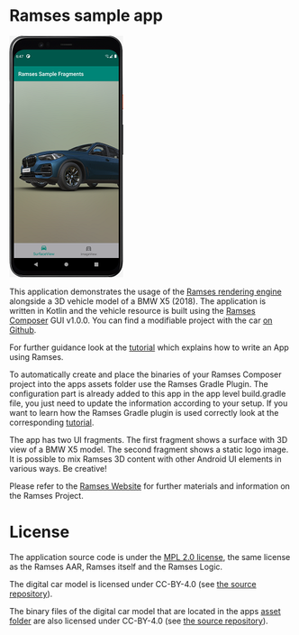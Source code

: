 # Ramses sample app

![Car](./doc/screenshot.png)

This application demonstrates the usage of the [Ramses rendering engine](https://ramses-sdk.readthedocs.io/en/latest/index.html) alongside
a 3D vehicle model of a BMW X5 (2018). The application is written in Kotlin and
the vehicle resource is built using the [Ramses Composer](https://github.com/bmwcarit/ramses-composer) GUI
v1.0.0. You can find a modifiable project with the car [on Github](https://github.com/bmwcarit/digital-car-3d).

For further guidance look at the [tutorial](https://github.com/bmwcarit/ramses-composer-docs/tree/master/basics/android_app) which explains how to write an App using Ramses.

To automatically create and place the binaries of your Ramses Composer project into the apps assets folder use the Ramses Gradle Plugin.
The configuration part is already added to this app in the app level build.gradle file, you just need to update the information according to your setup.
If you want to learn how the Ramses Gradle plugin is used correctly look at the corresponding [tutorial](https://github.com/bmwcarit/ramses-composer-docs/tree/master/advanced/android_gradle_plugin). 

The app has two UI fragments. The first fragment shows a surface with 3D view of a BMW X5 model. The second fragment shows a static
logo image. It is possible to mix Ramses 3D content with other Android UI elements in various
ways. Be creative!

Please refer to the [Ramses Website](https://ramses3d.org) for further materials and information on the Ramses Project.

# License

The application source code is under the [MPL 2.0 license](./LICENSE.txt), the same license as the Ramses AAR,
Ramses itself and the Ramses Logic.

The digital car model is licensed under CC-BY-4.0 (see [the source repository](https://github.com/bmwcarit/digital-car-3d)).

The binary files of the digital car model that are located in the apps [asset folder](./app/src/main/assets) are
also licensed under CC-BY-4.0 (see [the source repository](https://github.com/bmwcarit/digital-car-3d)).
